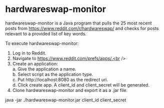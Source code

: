 # hardwareswap-monitor
hardwareswap-monitor is a Java program that pulls the 25 most recent posts from https://www.reddit.com/r/hardwareswap/ and checks for posts relevant to a provided list of key words.

To execute hardwareswap-monitor:<br />
   1.  Log in to Reddit.<br />
   2.  Navigate to https://www.reddit.com/prefs/apps/.<br />
   3.  Create an application:<br />
      a.  Give the application a name.<br />
      b.  Select script as the application type.<br />
      c.  Put http://localhost:8080 as the redirect uri.<br />
      d.  Click create app.  A client_id and client_secret will be generated.<br />
   4.  Clone hardwareswap-monitor and export it as a .jar file.<br />

java -jar ./hardwareswap-monitor.jar client_id client_secret

